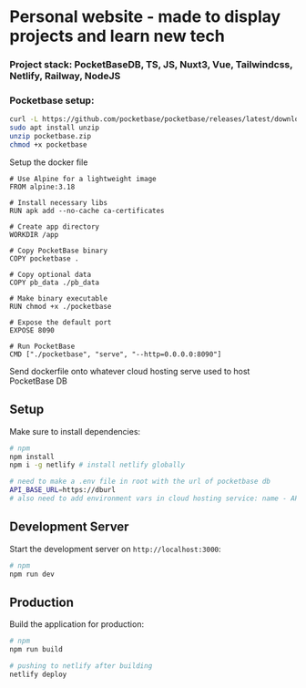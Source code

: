 # Personal website - made to display projects and learn new tech
### Project stack: PocketBaseDB, TS, JS, Nuxt3, Vue, Tailwindcss, Netlify, Railway, NodeJS

### Pocketbase setup:
```bash
curl -L https://github.com/pocketbase/pocketbase/releases/latest/download/pocketbase_0.21.0_linux_amd64.zip -o pocketbase.zip
sudo apt install unzip
unzip pocketbase.zip
chmod +x pocketbase
```

Setup the docker file
```docker
# Use Alpine for a lightweight image
FROM alpine:3.18

# Install necessary libs
RUN apk add --no-cache ca-certificates

# Create app directory
WORKDIR /app

# Copy PocketBase binary
COPY pocketbase .

# Copy optional data
COPY pb_data ./pb_data

# Make binary executable
RUN chmod +x ./pocketbase

# Expose the default port
EXPOSE 8090

# Run PocketBase
CMD ["./pocketbase", "serve", "--http=0.0.0.0:8090"]
```
Send dockerfile onto whatever cloud hosting serve used to host PocketBase DB

## Setup

Make sure to install dependencies:

```bash
# npm
npm install
npm i -g netlify # install netlify globally
```

```bash
# need to make a .env file in root with the url of pocketbase db
API_BASE_URL=https://dburl
# also need to add environment vars in cloud hosting service: name - API_BASE_URL, url - url
```

## Development Server

Start the development server on `http://localhost:3000`:
```bash
# npm
npm run dev
```

## Production

Build the application for production:

```bash
# npm
npm run build

# pushing to netlify after building
netlify deploy
```
